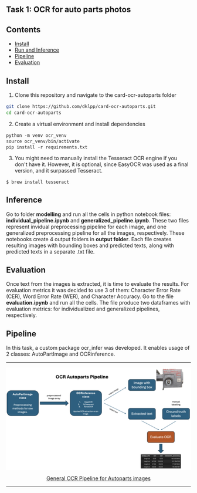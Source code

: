 ## Task 1: OCR for auto parts photos

## Contents
- [Install](#install)
- [Run and Inference](#inference)
- [Pipeline](#pipeline)
- [Evaluation](#evaluation)

## Install
1. Clone this repository and navigate to the card-ocr-autoparts folder
```bash
git clone https://github.com/dklpp/card-ocr-autoparts.git
cd card-ocr-autoparts
```
2. Create a virtual environment and install dependencies
```Shell
python -m venv ocr_venv
source ocr_venv/bin/activate
pip install -r requirements.txt
```
3. You might need to manually install the Tesseract OCR engine if you don't have it. However, it is optional, since EasyOCR was used as a final version, and it surpassed Tesseract.
```Shell
$ brew install tesseract
```

## Inference
Go to folder **modelling** and run all the cells in python notebook files: **individual_pipeline.ipynb** and **generalized_pipeline.ipynb**. These two files represent invidual preprocessing pipeline for each image, and one generalized preprocessing pipeline for all the images, respectively. These notebooks create 4 output folders in **output folder**. Each file creates resulting images with bounding boxes and predicted texts, along with predicted texts in a separate .txt file.

## Evaluation
Once text from the images is extracted, it is time to evaluate the results. For evaluation metrics it was decided to use 3 of them: Character Error Rate (CER), Word Error Rate (WER), and Character Accuracy. Go to the file **evaluation.ipynb** and run all the cells. The file produce two dataframes with evaluation metrics: for individualized and generalized pipelines, respectively.

## Pipeline
In this task, a custom package ocr_infer was developed. It enables usage of 2 classes: AutoPartImage and OCRinference.

***
<p align="center">
<img src="assets/AutoPartsPipeline.png" style="width: 800px" align=center>
</p>
<p align="center">
<a href="">General OCR Pipeline for Autoparts images</a>       
</p>

***

